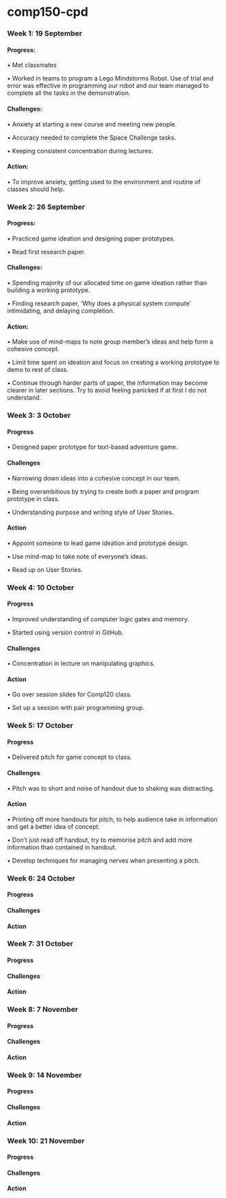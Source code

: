# comp150-cpd

<h3>Week 1: 19 September</h3>
<h4>Progress:</h4> 
•	Met classmates

•	Worked in teams to program a Lego Mindstorms Robot. Use of trial and error was effective in programming our robot and our team managed to complete all the tasks in the demonstration.

<h4>Challenges:</h4>
•	Anxiety at starting a new course and meeting new people. 

•	Accuracy needed to complete the Space Challenge tasks. 

•	Keeping consistent concentration during lectures.

<h4>Action:</h4>
•	To improve anxiety, getting used to the environment and routine of classes should help.


<h3>Week 2: 26 September</h3>
<h4>Progress:</h4> 
•	Practiced game ideation and designing paper prototypes.

•	Read first research paper.

<h4>Challenges:</h4>
•	Spending majority of our allocated time on game ideation rather than building a working prototype.

•	Finding research paper, ‘Why does a physical system compute’ intimidating, and delaying completion.

<h4>Action:</h4>
•	Make use of mind-maps to note group member’s ideas and help form a cohesive concept.

•	Limit time spent on ideation and focus on creating a working prototype to demo to rest of class.

•	Continue through harder parts of paper, the information may become clearer in later sections. Try to avoid feeling panicked if at first I do not understand.

<h3>Week 3: 3 October</h3>
<h4>Progress</h4>
•	Designed paper prototype for text-based adventure game.

<h4>Challenges</h4>
•	Narrowing down ideas into a cohesive concept in our team.

•	Being overambitious by trying to create both a paper and program prototype in class.

•	Understanding purpose and writing style of User Stories.

<h4>Action</h4>
•	Appoint someone to lead game ideation and prototype design.

•	Use mind-map to take note of everyone’s ideas.

•	Read up on User Stories.

<h3>Week 4: 10 October</h3>
<h4>Progress</h4>
•	Improved understanding of computer logic gates and memory.

•	Started using version control in GitHub.

<h4>Challenges</h4>
•	Concentration in lecture on manipulating graphics.

<h4>Action</h4>
•	Go over session slides for Comp120 class.

•	Set up a session with pair programming group.

<h3>Week 5: 17 October</h3>
<h4>Progress</h4>
•	Delivered pitch for game concept to class.

<h4>Challenges</h4>
•	Pitch was to short and noise of handout due to shaking was distracting.

<h4>Action</h4>
•	Printing off more handouts for pitch, to help audience take in information and get a better idea of concept.

•	Don’t just read off handout, try to memorise pitch and add more information than contained in handout.

•	Develop techniques for managing nerves when presenting a pitch.

<h3>Week 6: 24 October</h3>
<h4>Progress</h4>

<h4>Challenges</h4>

<h4>Action</h4>

<h3>Week 7: 31 October</h3>
<h4>Progress</h4>

<h4>Challenges</h4>

<h4>Action</h4>

<h3>Week 8: 7 November</h3>
<h4>Progress</h4>

<h4>Challenges</h4>

<h4>Action</h4>

<h3>Week 9: 14 November</h3>
<h4>Progress</h4>

<h4>Challenges</h4>

<h4>Action</h4>

<h3>Week 10: 21 November</h3>
<h4>Progress</h4>

<h4>Challenges</h4>

<h4>Action</h4>
